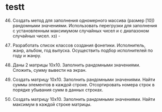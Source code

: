 # testt
46) Создать метод для заполнения одномерного массива (размер [10]) рандомными значениями. Использовать перегрузки для заполнения с установленным максимумом случайных чисел и с диапазоном случайных чисел.
хз) -
45) Разработать список классов создания фонетики. Исполнитель, жанр, альбом, год выпуска. Осуществить подбор исполнителей по году и жанру.

28) Даны 2 матрицы 10x10. Заполнить рандомными значениями. Сложить, сумму вывести на экран.

36) Создать матрицу 10x10. Заполнить рандомными значениями. Найти суммы элементов в каждой строке. Отсортировать номера строк в порядке убывания сумм в данных строках.

20) Создать матрицу 10x10. Заполнить рандомными значениями. Найти максимум в каждой строке матрицы.

